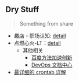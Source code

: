 Dry Stuff
---------

> Something from share

* 趣店 - 职场认知: [detail](./stuffs/趣店-职场认知.png)
* 点燃心火-LT：[detail](./stuffs/点燃心火-LT.pptx)
    * 其他相关
        * [百度方法加速创新](http://bit.baidu.com/course/detail/id/31/column/1.html)
        * [DevOps 文档中心](https://docs.devopshub.cn/home)
* [最详细的 crontab 详解](http://ir.hit.edu.cn/~wsong/development/crontab.html)

